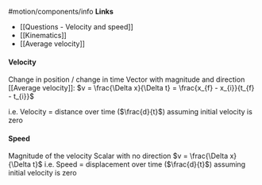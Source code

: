 #motion/components/info
**Links**
- [[Questions - Velocity and speed]] 
- [[Kinematics]] 
- [[Average velocity]] 

#### Velocity
Change in position / change in time
Vector with magnitude and direction
[[Average velocity]]:  $v = \frac{\Delta x}{\Delta t} = \frac{x_{f} - x_{i}}{t_{f} - t_{i}}$
 
i.e. Velocity = distance over time ($\frac{d}{t}$) assuming initial velocity is zero

#### Speed 
Magnitude of the velocity
Scalar with no direction
$v = \frac{\Delta x}{\Delta t}$
i.e. Speed = displacement over time ($\frac{d}{t}$) assuming initial velocity is zero

